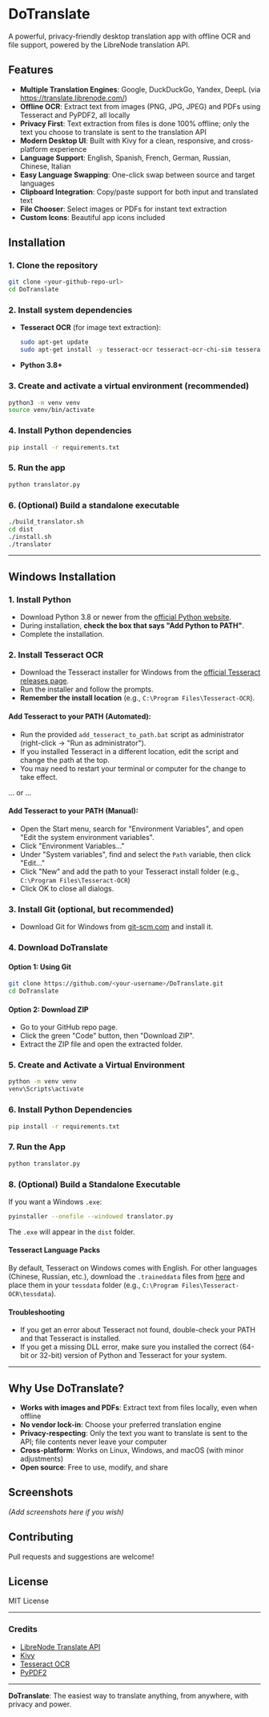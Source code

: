 # DoTranslate

A powerful, privacy-friendly desktop translation app with offline OCR and file support, powered by the LibreNode translation API.

## Features

- **Multiple Translation Engines**: Google, DuckDuckGo, Yandex, DeepL (via https://translate.librenode.com/)
- **Offline OCR**: Extract text from images (PNG, JPG, JPEG) and PDFs using Tesseract and PyPDF2, all locally
- **Privacy First**: Text extraction from files is done 100% offline; only the text you choose to translate is sent to the translation API
- **Modern Desktop UI**: Built with Kivy for a clean, responsive, and cross-platform experience
- **Language Support**: English, Spanish, French, German, Russian, Chinese, Italian
- **Easy Language Swapping**: One-click swap between source and target languages
- **Clipboard Integration**: Copy/paste support for both input and translated text
- **File Chooser**: Select images or PDFs for instant text extraction
- **Custom Icons**: Beautiful app icons included

## Installation

### 1. Clone the repository
```bash
git clone <your-github-repo-url>
cd DoTranslate
```

### 2. Install system dependencies
- **Tesseract OCR** (for image text extraction):
  ```bash
  sudo apt-get update
  sudo apt-get install -y tesseract-ocr tesseract-ocr-chi-sim tesseract-ocr-chi-tra tesseract-ocr-rus tesseract-ocr-deu tesseract-ocr-fra tesseract-ocr-spa tesseract-ocr-ita
  ```
- **Python 3.8+**

### 3. Create and activate a virtual environment (recommended)
```bash
python3 -m venv venv
source venv/bin/activate
```

### 4. Install Python dependencies
```bash
pip install -r requirements.txt
```

### 5. Run the app
```bash
python translator.py
```

### 6. (Optional) Build a standalone executable
```bash
./build_translator.sh
cd dist
./install.sh
./translator
```

---

## Windows Installation

### 1. Install Python
- Download Python 3.8 or newer from the [official Python website](https://www.python.org/downloads/windows/).
- During installation, **check the box that says "Add Python to PATH"**.
- Complete the installation.

### 2. Install Tesseract OCR
- Download the Tesseract installer for Windows from the [official Tesseract releases page](https://github.com/tesseract-ocr/tesseract/wiki#windows).
- Run the installer and follow the prompts.
- **Remember the install location** (e.g., `C:\Program Files\Tesseract-OCR`).

#### Add Tesseract to your PATH (Automated):
- Run the provided `add_tesseract_to_path.bat` script as administrator (right-click → "Run as administrator").
- If you installed Tesseract in a different location, edit the script and change the path at the top.
- You may need to restart your terminal or computer for the change to take effect.

 ... or ...

#### Add Tesseract to your PATH (Manual):
- Open the Start menu, search for "Environment Variables", and open "Edit the system environment variables".
- Click "Environment Variables..."
- Under "System variables", find and select the `Path` variable, then click "Edit..."
- Click "New" and add the path to your Tesseract install folder (e.g., `C:\Program Files\Tesseract-OCR`)
- Click OK to close all dialogs.

### 3. Install Git (optional, but recommended)
- Download Git for Windows from [git-scm.com](https://git-scm.com/download/win) and install it.

### 4. Download DoTranslate
#### Option 1: Using Git
```sh
git clone https://github.com/<your-username>/DoTranslate.git
cd DoTranslate
```
#### Option 2: Download ZIP
- Go to your GitHub repo page.
- Click the green "Code" button, then "Download ZIP".
- Extract the ZIP file and open the extracted folder.

### 5. Create and Activate a Virtual Environment
```sh
python -m venv venv
venv\Scripts\activate
```

### 6. Install Python Dependencies
```sh
pip install -r requirements.txt
```

### 7. Run the App
```sh
python translator.py
```

### 8. (Optional) Build a Standalone Executable
If you want a Windows `.exe`:
```sh
pyinstaller --onefile --windowed translator.py
```
The `.exe` will appear in the `dist` folder.

#### Tesseract Language Packs
By default, Tesseract on Windows comes with English. For other languages (Chinese, Russian, etc.), download the `.traineddata` files from [here](https://github.com/tesseract-ocr/tessdata) and place them in your `tessdata` folder (e.g., `C:\Program Files\Tesseract-OCR\tessdata`).

#### Troubleshooting
- If you get an error about Tesseract not found, double-check your PATH and that Tesseract is installed.
- If you get a missing DLL error, make sure you installed the correct (64-bit or 32-bit) version of Python and Tesseract for your system.

---

## Why Use DoTranslate?
- **Works with images and PDFs**: Extract text from files locally, even when offline
- **No vendor lock-in**: Choose your preferred translation engine
- **Privacy-respecting**: Only the text you want to translate is sent to the API; file contents never leave your computer
- **Cross-platform**: Works on Linux, Windows, and macOS (with minor adjustments)
- **Open source**: Free to use, modify, and share

## Screenshots
*(Add screenshots here if you wish)*

## Contributing
Pull requests and suggestions are welcome!

## License
MIT License

---

### Credits
- [LibreNode Translate API](https://translate.librenode.com/)
- [Kivy](https://kivy.org/)
- [Tesseract OCR](https://github.com/tesseract-ocr/tesseract)
- [PyPDF2](https://pypdf2.readthedocs.io/)

---

**DoTranslate**: The easiest way to translate anything, from anywhere, with privacy and power. 
